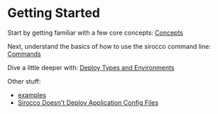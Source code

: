 # Getting Started

Start by getting familiar with a few core concepts: [Concepts](./concepts.md)

Next, understand the basics of how to use the sirocco command line: [Commands](./commands.md)

Dive a little deeper with: [Deploy Types and Environments](./deploy-types-and-environments.md)

Other stuff:

-   [examples](./examples/README.md)
-   [Sirocco Doesn't Deploy Application Config Files](./no-app-config-files.md)
